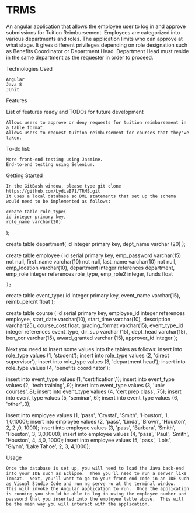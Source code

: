 # TRMS

An angular application that allows the employee user to log in and approve submissions for Tuition Reimbursement.  Employees are categorized into various departments and roles.  The application limits who can approve at what stage.  It gives different privileges depending on role designation such as Benefits Coordinator or Department Head.  Department Head must reside in the same department as the requester in order to proceed.  

Technologies Used

    Angular 
    Java 8
    JUnit

Features

List of features ready and TODOs for future development

    Allows users to approve or deny requests for tuition reimbursement in a table format.
    Allows users to request tuition reimbursement for courses that they've taken.
    

To-do list:

    More front-end testing using Jasmine. 
    End-to-end testing using Selenium.

Getting Started


    In the GitBash window, please type git clone https://github.com/LydiaB71/TRMS.git
    It uses a local database so DML statements that set up the schema would need to be implemented as follows:
    
    create table role_type(
    id integer primary key,
    role_name varchar(20)
);

create table department(
    id integer primary key,
    dept_name varchar (20)
);

create table employee (
	id serial primary key,
	emp_password varchar(15) not null,
	first_name varchar(10) not null,
	last_name varchar(10) not null,
	emp_location varchar(10),
	department integer references department,
	emp_role integer references role_type,
	emp_role2 integer,
	funds float
	
	);

create table event_type(
    id integer primary key,
    event_name varchar(15),
    reimb_percnt float
);

create table course (
    id serial primary key,
    employee_id integer references employee,
    start_date varchar(10),
	start_time varchar(10),
	description varchar(25),
	course_cost float,
	grading_format varchar(15),
	event_type_id integer references event_type,
	dir_sup varchar (15),
	dept_head varchar(15),
	ben_cor varchar(15),
	award_granted varchar (15),
	approver_id integer
);
   
 Next you need to insert some values into the tables as follows:
 insert into role_type values (1, 'student');
insert into role_type values (2, 'direct supervisor');
insert into role_type values (3, 'department head');
insert into role_type values (4, 'benefits coordinator');

insert into event_type values (1, 'certification',1);
insert into event_type values (2, 'tech training',.9);
insert into event_type values (3, 'univ courses',.8);
insert into event_type values (4, 'cert prep class',.75);
insert into event_type values (5, 'seminar',.6);
insert into event_type values (6, 'other',.3);

insert into employee values (1, 'pass', 'Crystal', 'Smith', 'Houston', 1, 1,0,1000);
insert into employee values (2, 'pass', 'Linda', 'Brown', 'Houston', 2, 2 ,0, 1000);
insert into employee values (3, 'pass', 'Barbara', 'Smith', 'Houston', 3, 3,0,1000);
insert into employee values (4, 'pass', 'Paul', 'Smith', 'Houston', 4, 4,0, 1000);
insert into employee values (5, 'pass', 'Lois', 'Glynn', 'Lake Tahoe', 2, 3, 4,1000);

Usage

    Once the database is set up, you will need to load the Java back-end into your IDE such as Eclipse.  Then you'll need to run a server like Tomcat.  Next, you'll want to go to your front-end code in an IDE such as Visual Studio Code and run ng serve -o at the terminal window.  This will invoke the Angular application to run.  Once the application is running you should be able to log in using the employee number and password that you inserted into the employee table above.  This will be the main way you will interact with the application.  
